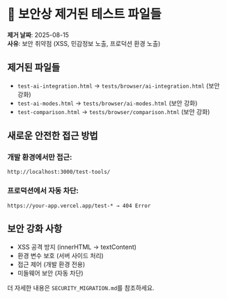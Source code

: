 # 🚨 보안상 제거된 테스트 파일들

**제거 날짜**: 2025-08-15  
**사유**: 보안 취약점 (XSS, 민감정보 노출, 프로덕션 환경 노출)  

## 제거된 파일들
- `test-ai-integration.html` → `tests/browser/ai-integration.html` (보안 강화)
- `test-ai-modes.html` → `tests/browser/ai-modes.html` (보안 강화)  
- `test-comparison.html` → `tests/browser/comparison.html` (보안 강화)

## 새로운 안전한 접근 방법

### 개발 환경에서만 접근:
```
http://localhost:3000/test-tools/
```

### 프로덕션에서 자동 차단:
```
https://your-app.vercel.app/test-* → 404 Error
```

## 보안 강화 사항
- XSS 공격 방지 (innerHTML → textContent)
- 환경 변수 보호 (서버 사이드 처리)
- 접근 제어 (개발 환경 전용)
- 미들웨어 보안 (자동 차단)

더 자세한 내용은 `SECURITY_MIGRATION.md`를 참조하세요.